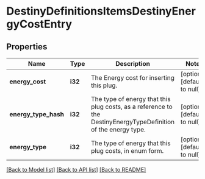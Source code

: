 # DestinyDefinitionsItemsDestinyEnergyCostEntry

## Properties
Name | Type | Description | Notes
------------ | ------------- | ------------- | -------------
**energy_cost** | **i32** | The Energy cost for inserting this plug. | [optional] [default to null]
**energy_type_hash** | **i32** | The type of energy that this plug costs, as a reference to the DestinyEnergyTypeDefinition of the energy type. | [optional] [default to null]
**energy_type** | **i32** | The type of energy that this plug costs, in enum form. | [optional] [default to null]

[[Back to Model list]](../README.md#documentation-for-models) [[Back to API list]](../README.md#documentation-for-api-endpoints) [[Back to README]](../README.md)


